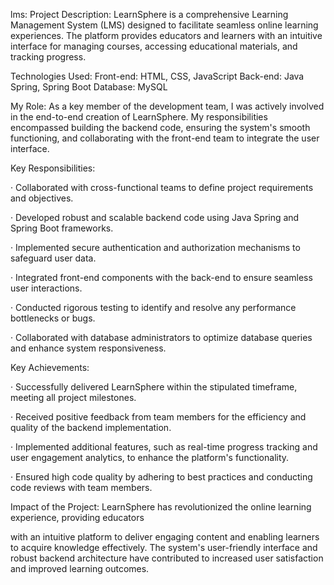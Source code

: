 lms:
Project Description: LearnSphere is a comprehensive Learning Management System (LMS) designed to facilitate seamless online learning experiences. The platform provides educators and learners with an intuitive interface for managing courses, accessing educational materials, and tracking progress.

Technologies Used: Front-end: HTML, CSS, JavaScript Back-end: Java Spring, Spring Boot Database: MySQL

My Role: As a key member of the development team, I was actively involved in the end-to-end creation of LearnSphere. My responsibilities encompassed building the backend code, ensuring the system's smooth functioning, and collaborating with the front-end team to integrate the user interface.

Key Responsibilities:

· Collaborated with cross-functional teams to define project requirements and objectives.

· Developed robust and scalable backend code using Java Spring and Spring Boot frameworks.

· Implemented secure authentication and authorization mechanisms to safeguard user data.

· Integrated front-end components with the back-end to ensure seamless user interactions.

· Conducted rigorous testing to identify and resolve any performance bottlenecks or bugs.

· Collaborated with database administrators to optimize database queries and enhance system responsiveness.

Key Achievements:

· Successfully delivered LearnSphere within the stipulated timeframe, meeting all project milestones.

· Received positive feedback from team members for the efficiency and quality of the backend implementation.

· Implemented additional features, such as real-time progress tracking and user engagement analytics, to enhance the platform's functionality.

· Ensured high code quality by adhering to best practices and conducting code reviews with team members.

Impact of the Project: LearnSphere has revolutionized the online learning experience, providing educators

with an intuitive platform to deliver engaging content and enabling learners to acquire knowledge effectively. The system's user-friendly interface and robust backend architecture have contributed to increased user satisfaction and improved learning outcomes.
